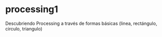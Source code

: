 # processing1
Descubriendo Processing a través de formas básicas (linea, rectángulo, circulo, triangulo)
